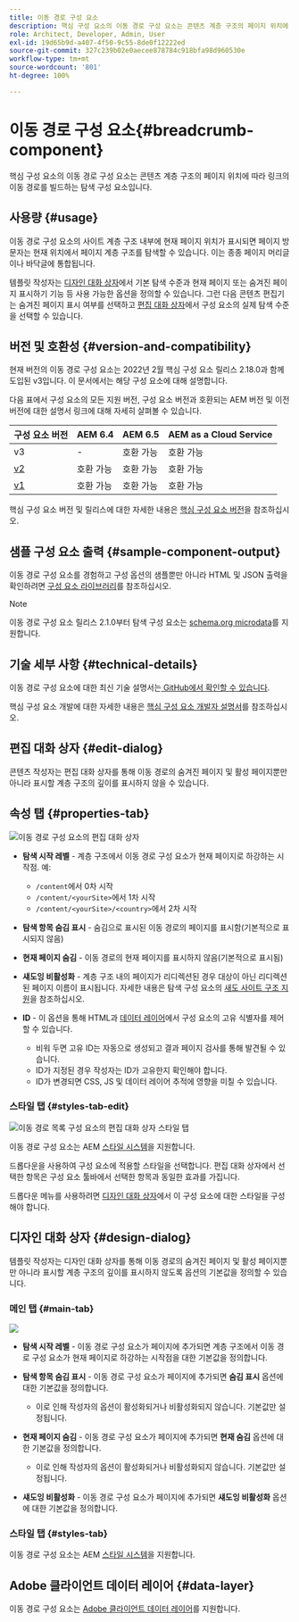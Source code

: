 ```yaml
---
title: 이동 경로 구성 요소
description: 핵심 구성 요소의 이동 경로 구성 요소는 콘텐츠 계층 구조의 페이지 위치에 따라 링크의 이동 경로를 빌드하는 탐색 구성 요소입니다.
role: Architect, Developer, Admin, User
exl-id: 19d65b9d-a407-4f50-9c55-8de0f12222ed
source-git-commit: 327c239b02e0aecee878784c918bfa98d960530e
workflow-type: tm+mt
source-wordcount: '801'
ht-degree: 100%

---
```


# 이동 경로 구성 요소{#breadcrumb-component}

핵심 구성 요소의 이동 경로 구성 요소는 콘텐츠 계층 구조의 페이지 위치에 따라 링크의 이동 경로를 빌드하는 탐색 구성 요소입니다.

## 사용량 {#usage}

이동 경로 구성 요소의 사이트 계층 구조 내부에 현재 페이지 위치가 표시되면 페이지 방문자는 현재 위치에서 페이지 계층 구조를 탐색할 수 있습니다. 이는 종종 페이지 머리글이나 바닥글에 통합됩니다.

템플릿 작성자는 [디자인 대화 상자](#design-dialog)에서 기본 탐색 수준과 현재 페이지 또는 숨겨진 페이지 표시하기 기능 등 사용 가능한 옵션을 정의할 수 있습니다. 그런 다음 콘텐츠 편집기는 숨겨진 페이지 표시 여부를 선택하고 [편집 대화 상자](#edit-dialog)에서 구성 요소의 실제 탐색 수준을 선택할 수 있습니다.

## 버전 및 호환성 {#version-and-compatibility}

현재 버전의 이동 경로 구성 요소는 2022년 2월 핵심 구성 요소 릴리스 2.18.0과 함께 도입된 v3입니다. 이 문서에서는 해당 구성 요소에 대해 설명합니다.

다음 표에서 구성 요소의 모든 지원 버전, 구성 요소 버전과 호환되는 AEM 버전 및 이전 버전에 대한 설명서 링크에 대해 자세히 살펴볼 수 있습니다.

| 구성 요소 버전 | AEM 6.4 | AEM 6.5 | AEM as a Cloud Service |
|--- | --- |--- |---|
| v3 | - | 호환 가능 | 호환 가능 |
| [v2](v2/breadcrumb.md) | 호환 가능 | 호환 가능 | 호환 가능 |
| [v1](v1/breadcrumb-v1.md) | 호환 가능 | 호환 가능 | 호환 가능 |

핵심 구성 요소 버전 및 릴리스에 대한 자세한 내용은 [핵심 구성 요소 버전](/help/versions.md)을 참조하십시오.

## 샘플 구성 요소 출력 {#sample-component-output}

이동 경로 구성 요소를 경험하고 구성 옵션의 샘플뿐만 아니라 HTML 및 JSON 출력을 확인하려면 [구성 요소 라이브러리](https://adobe.com/go/aem_cmp_library_breadcrumb_kr)를 참조하십시오.

>[!NOTE]
>
>이동 경로 구성 요소 릴리스 2.1.0부터 탐색 구성 요소는 [schema.org microdata](https://schema.org/BreadcrumbList)를 지원합니다.

## 기술 세부 사항 {#technical-details}

이동 경로 구성 요소에 대한 최신 기술 설명서는[ GitHub에서 확인할 수 있습니다](https://adobe.com/go/aem_cmp_tech_breadcrumb_v3_kr).

핵심 구성 요소 개발에 대한 자세한 내용은 [핵심 구성 요소 개발자 설명서](/help/developing/overview.md)를 참조하십시오.

## 편집 대화 상자 {#edit-dialog}

콘텐츠 작성자는 편집 대화 상자를 통해 이동 경로의 숨겨진 페이지 및 활성 페이지뿐만 아니라 표시할 계층 구조의 깊이를 표시하지 않을 수 있습니다.

## 속성 탭 {#properties-tab}

![이동 경로 구성 요소의 편집 대화 상자](/help/assets/breadcrumb-edit.png)

* **탐색 시작 레벨** - 계층 구조에서 이동 경로 구성 요소가 현재 페이지로 하강하는 시작점. 예:

   * `/content`에서 0차 시작
   * `/content/<yourSite>`에서 1차 시작
   * `/content/<yourSite>/<country>`에서 2차 시작

* **탐색 항목 숨김 표시** - 숨김으로 표시된 이동 경로의 페이지를 표시함(기본적으로 표시되지 않음)
* **현재 페이지 숨김** - 이동 경로의 현재 페이지를 표시하지 않음(기본적으로 표시됨)
* **섀도잉 비활성화** - 계층 구조 내의 페이지가 리디렉션된 경우 대상이 아닌 리디렉션된 페이지 이름이 표시됩니다. 자세한 내용은 탐색 구성 요소의 [새도 사이트 구조 지원](navigation.md#shadow-structure)을 참조하십시오.
* **ID** - 이 옵션을 통해 HTML과 [데이터 레이어](/help/developing/data-layer/overview.md)에서 구성 요소의 고유 식별자를 제어할 수 있습니다.
   * 비워 두면 고유 ID는 자동으로 생성되고 결과 페이지 검사를 통해 발견될 수 있습니다.
   * ID가 지정된 경우 작성자는 ID가 고유한지 확인해야 합니다.
   * ID가 변경되면 CSS, JS 및 데이터 레이어 추적에 영향을 미칠 수 있습니다.

### 스타일 탭 {#styles-tab-edit}

![이동 경로 목록 구성 요소의 편집 대화 상자 스타일 탭](/help/assets/breadcrumb-edit-styles.png)

이동 경로 구성 요소는 AEM [스타일 시스템](/help/get-started/authoring.md#component-styling)을 지원합니다.

드롭다운을 사용하여 구성 요소에 적용할 스타일을 선택합니다. 편집 대화 상자에서 선택한 항목은 구성 요소 툴바에서 선택한 항목과 동일한 효과를 가집니다.

드롭다운 메뉴를 사용하려면 [디자인 대화 상자](#design-dialog)에서 이 구성 요소에 대한 스타일을 구성해야 합니다.

## 디자인 대화 상자 {#design-dialog}

템플릿 작성자는 디자인 대화 상자를 통해 이동 경로의 숨겨진 페이지 및 활성 페이지뿐만 아니라 표시할 계층 구조의 깊이를 표시하지 않도록 옵션의 기본값을 정의할 수 있습니다.

### 메인 탭 {#main-tab}

![](/help/assets/breadcrumb-design.png)

* **탐색 시작 레벨** - 이동 경로 구성 요소가 페이지에 추가되면 계층 구조에서 이동 경로 구성 요소가 현재 페이지로 하강하는 시작점을 대한 기본값을 정의합니다.
* **탐색 항목 숨김 표시** - 이동 경로 구성 요소가 페이지에 추가되면 **숨김 표시** 옵션에 대한 기본값을 정의합니다.

   * 이로 인해 작성자의 옵션이 활성화되거나 비활성화되지 않습니다. 기본값만 설정됩니다.

* **현재 페이지 숨김** - 이동 경로 구성 요소가 페이지에 추가되면 **현재 숨김** 옵션에 대한 기본값을 정의합니다.

   * 이로 인해 작성자의 옵션이 활성화되거나 비활성화되지 않습니다. 기본값만 설정됩니다.

* **섀도잉 비활성화** - 이동 경로 구성 요소가 페이지에 추가되면 **섀도잉 비활성화** 옵션에 대한 기본값을 정의합니다.

### 스타일 탭 {#styles-tab}

이동 경로 구성 요소는 AEM [스타일 시스템](/help/get-started/authoring.md#component-styling)을 지원합니다.

## Adobe 클라이언트 데이터 레이어 {#data-layer}

이동 경로 구성 요소는 [Adobe 클라이언트 데이터 레이어](/help/developing/data-layer/overview.md)를 지원합니다.
